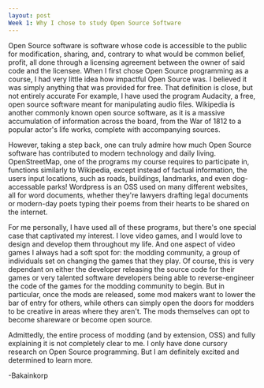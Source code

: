 ```yaml
---
layout: post
Week 1: Why I chose to study Open Source Software
---
```


Open Source software is software whose code is accessible to the public for modification, sharing, and, contrary to what would be common belief, profit, all done through a licensing agreement between the owner of said code and the licensee. When I first chose Open Source programming as a course, I had very little idea how impactful Open Source was. I believed it was simply anything that was provided for free. That definition is close, but not entirely accurate For example, I have used the program Audacity, a free, open source software meant for manipulating audio files. Wikipedia is another commonly known open source software, as it is a massive accumulation of information across the board, from the War of 1812 to a popular actor's life works, complete with accompanying sources.

However, taking a step back, one can truly admire how much Open Source software has contributed to modern technology and daily living. OpenStreetMap, one of the programs my course requires to participate in, functions similarly to Wikipedia, except instead of factual information, the users input locations, such as roads, buildings, landmarks, and even dog-accessable parks! Wordpress is an OSS used on many different websites, all for word documents, whether they're lawyers drafting legal documents or modern-day poets typing their poems from their hearts to be shared on the internet.

For me personally, I have used all of these programs, but there's one special case that captivated my interest. I love video games, and I would love to design and develop them throughout my life. And one aspect of video games I always had a soft spot for: the modding community, a group of individuals set on changing the games that they play. Of course, this is very dependant on either the developer releasing the source code for their games or very talented software developers being able to reverse-engineer the code of the games for the modding community to begin. But in particular, once the mods are released, some mod makers want to lower the bar of entry for others, while others can simply open the doors for modders to be creative in areas where they aren't. The mods themselves can opt to become shareware or become open source.

Admittedly, the entire process of modding (and by extension, OSS) and fully explaining it is not completely clear to me. I only have done cursory research on Open Source programming. But I am definitely excited and determined to learn more.

-Bakainkorp

